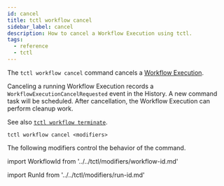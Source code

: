 ```yaml
---
id: cancel
title: tctl workflow cancel
sidebar_label: cancel
description: How to cancel a Workflow Execution using tctl.
tags:
  - reference
  - tctl
---
```


The `tctl workflow cancel` command cancels a [Workflow Execution](/concepts/what-is-a-workflow-execution).

Canceling a running Workflow Execution records a `WorkflowExecutionCancelRequested` event in the History.
A new command task will be scheduled.
After cancellation, the Workflow Execution can perform cleanup work.

See also [`tctl workflow terminate`](/tctl/workflow/terminate).

`tctl workflow cancel <modifiers>`

The following modifiers control the behavior of the command.

<!--WorkflowId-->

import WorkflowId from '../../tctl/modifiers/workflow-id.md'

<WorkflowId />

<!--RunId-->

import RunId from '../../tctl/modifiers/run-id.md'

<RunId />
